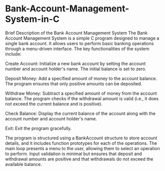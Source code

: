 # Bank-Account-Management-System-in-C
Brief Description of the Bank Account Management System
The Bank Account Management System is a simple C program designed to manage a single bank account. It allows users to perform basic banking operations through a menu-driven interface. The key functionalities of the system include:

Create Account: Initialize a new bank account by setting the account number and account holder's name. The initial balance is set to zero.

Deposit Money: Add a specified amount of money to the account balance. The program ensures that only positive amounts can be deposited.

Withdraw Money: Subtract a specified amount of money from the account balance. The program checks if the withdrawal amount is valid (i.e., it does not exceed the current balance and is positive).

Check Balance: Display the current balance of the account along with the account number and account holder's name.

Exit: Exit the program gracefully.

The program is structured using a BankAccount structure to store account details, and it includes function prototypes for each of the operations. The main loop presents a menu to the user, allowing them to select an operation to perform. Input validation is minimal but ensures that deposit and withdrawal amounts are positive and that withdrawals do not exceed the available balance.
